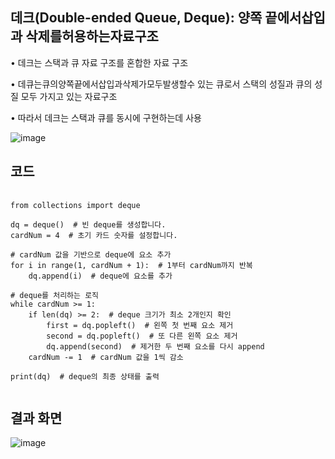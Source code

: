 ## 데크(Double-ended Queue, Deque): 양쪽 끝에서삽입과 삭제를허용하는자료구조
• 데크는 스택과 큐 자료 구조를 혼합한 자료 구조

• 데큐는큐의양쪽끝에서삽입과삭제가모두발생할수 있는 큐로서 스택의 성질과 큐의 성질 모두 가지고 있는 자료구조

• 따라서 데크는 스택과 큐를 동시에 구현하는데 사용

![image](https://github.com/user-attachments/assets/88669542-1b54-40b3-ba88-0d36ae111f88)

## 코드
<pre>
  <code>
from collections import deque

dq = deque()  # 빈 deque를 생성합니다.
cardNum = 4  # 초기 카드 숫자를 설정합니다.

# cardNum 값을 기반으로 deque에 요소 추가
for i in range(1, cardNum + 1):  # 1부터 cardNum까지 반복
    dq.append(i)  # deque에 요소를 추가

# deque를 처리하는 로직
while cardNum >= 1:
    if len(dq) >= 2:  # deque 크기가 최소 2개인지 확인
        first = dq.popleft()  # 왼쪽 첫 번째 요소 제거
        second = dq.popleft()  # 또 다른 왼쪽 요소 제거
        dq.append(second)  # 제거한 두 번째 요소를 다시 append
    cardNum -= 1  # cardNum 값을 1씩 감소

print(dq)  # deque의 최종 상태를 출력
  </code>
</pre>

## 결과 화면
![image](https://github.com/user-attachments/assets/eca305ad-ee89-4943-8634-d2aec8ed1235)
